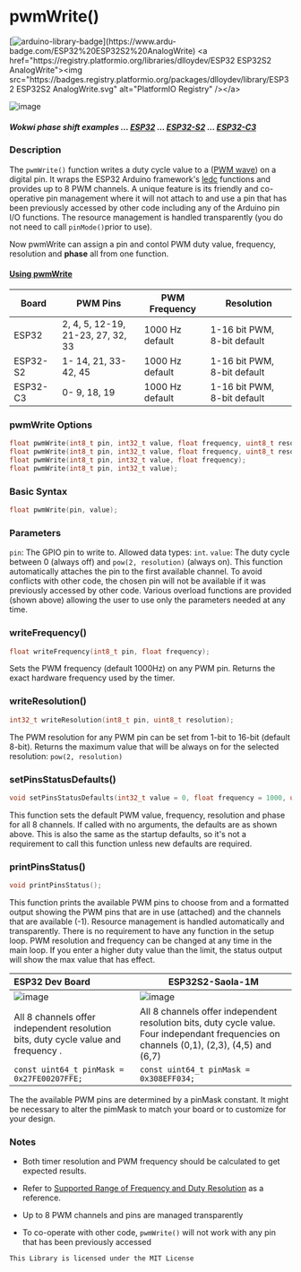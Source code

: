 



# pwmWrite()

[![arduino-library-badge](https://www.ardu-badge.com/badge/ESP32%20ESP32S2%20AnalogWrite.svg?)](https://www.ardu-badge.com/ESP32%20ESP32S2%20AnalogWrite)  <a href="https://registry.platformio.org/libraries/dlloydev/ESP32 ESP32S2 AnalogWrite"><img src="https://badges.registry.platformio.org/packages/dlloydev/library/ESP32 ESP32S2 AnalogWrite.svg" alt="PlatformIO Registry" /></a>

![image](https://user-images.githubusercontent.com/63488701/174445314-c7945015-f295-4cba-917c-cc4ead8d534a.png)

#### *Wokwi phase shift examples ... [ESP32](https://wokwi.com/projects/334722465700774482) ... [ESP32-S2](https://wokwi.com/projects/334722465700774482) ... [ESP32-C3](https://wokwi.com/projects/334856585002091092)*

### Description

The `pwmWrite()` function writes a duty cycle value to a ([PWM wave](http://arduino.cc/en/Tutorial/PWM)) on a digital pin.  It wraps the ESP32 Arduino framework's [ledc](https://github.com/espressif/arduino-esp32/blob/master/cores/esp32/esp32-hal-ledc.c) functions and provides up to 8 PWM channels.  A unique feature is its friendly and co-operative pin management where it will not attach to and use a pin that has been previously accessed by other code including any of the Arduino pin I/O functions. The resource management is handled transparently (you do not need to call `pinMode()`prior to use).

Now pwmWrite can assign a pin and contol PWM duty value, frequency, resolution and **phase** all from one function.

#### [Using pwmWrite](https://github.com/Dlloydev/ESP32-ESP32S2-AnalogWrite/blob/main/Using%20pwmWrite.md)

| Board    | PWM Pins                          | PWM Frequency   | Resolution                  |
| -------- | --------------------------------- | --------------- | --------------------------- |
| ESP32    | 2, 4, 5, 12-19, 21-23, 27, 32, 33 | 1000 Hz default | 1-16 bit PWM, 8-bit default |
| ESP32-S2 | 1- 14, 21, 33-42, 45              | 1000 Hz default | 1-16 bit PWM, 8-bit default |
| ESP32-C3 | 0- 9, 18, 19                      | 1000 Hz default | 1-16 bit PWM, 8-bit default |

### pwmWrite Options

```c++
float pwmWrite(int8_t pin, int32_t value, float frequency, uint8_t resolution, uint32_t phase);
float pwmWrite(int8_t pin, int32_t value, float frequency, uint8_t resolution);
float pwmWrite(int8_t pin, int32_t value, float frequency);
float pwmWrite(int8_t pin, int32_t value);
```

### Basic Syntax

```c++
float pwmWrite(pin, value);
```

### Parameters

`pin`: The GPIO pin to write to.  Allowed data types: `int`.
`value`: The duty cycle between 0 (always off) and `pow(2, resolution)` (always on). This function automatically attaches the pin to the first available channel. To avoid conflicts with other code, the chosen pin will not be available if it was previously accessed by other code. Various overload functions are provided (shown above) allowing the user to use only the parameters needed at any time.

### writeFrequency()

```c++
float writeFrequency(int8_t pin, float frequency);
```

Sets the PWM frequency (default 1000Hz) on any PWM pin. Returns the exact hardware frequency used by the timer.

### writeResolution()

```c++
int32_t writeResolution(int8_t pin, uint8_t resolution);
```

The PWM resolution for any PWM pin can be set from 1-bit to 16-bit (default 8-bit). Returns the maximum value that will be always on for the selected resolution: `pow(2, resolution)`

### setPinsStatusDefaults()

```c++
void setPinsStatusDefaults(int32_t value = 0, float frequency = 1000, uint8_t resolution = 8, uint32_t phase = 0);
```

This function sets the default PWM value, frequency, resolution and phase for all 8 channels. If called with no arguments, the defaults are as shown above.  This is also the same as the startup defaults, so it's not a requirement to call this function unless new defaults are required.

### printPinsStatus()

```c++
void printPinsStatus();
```

This function prints the available PWM pins to choose from and a formatted output showing the PWM pins that are in use (attached) and the channels that are available (-1). Resource management is handled automatically and transparently. There is no requirement to have any function in the setup loop. PWM resolution and frequency can be changed at any time in the main loop. If you enter a higher duty value than the limit, the status output will show the max value that has effect.

| ESP32 Dev Board                                              | ESP32S2-Saola-1M                                             |
| :----------------------------------------------------------- | ------------------------------------------------------------ |
| ![image](https://user-images.githubusercontent.com/63488701/116158380-92176000-a6bc-11eb-901d-87a7cfb8ba93.png) | ![image](https://user-images.githubusercontent.com/63488701/116162591-1e795100-a6c4-11eb-9717-6f63a3abca06.png) |
| All 8 channels offer independent resolution bits, duty cycle value and frequency . | All 8 channels offer independent resolution bits, duty cycle value. Four independant frequencies on channels (0,1), (2,3), (4,5) and (6,7) |
| `const uint64_t pinMask = 0x27FE00207FFE;`                   | `const uint64_t pinMask = 0x308EFF034;`                      |

The  the available PWM pins are determined by a pinMask constant. It might be necessary to alter the pimMask to match your board  or to customize for your design.

### Notes

- Both timer resolution and PWM frequency should be calculated to get expected results.
-  Refer to [Supported Range of Frequency and Duty Resolution](https://docs.espressif.com/projects/esp-idf/en/latest/api-reference/peripherals/ledc.html#ledc-api-supported-range-frequency-duty-resolution) as a reference. 
- Up to 8 PWM channels and pins are managed transparently

- To co-operate with other code, `pwmWrite()` will not work with any pin that has been previously accessed 

```
This Library is licensed under the MIT License
```

